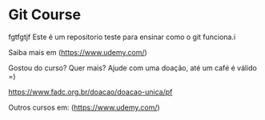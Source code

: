 # Git Course
fgtfgtjf
Este é um repositorio teste para ensinar como o git funciona.i

Saiba mais em (https://www.udemy.com/)

Gostou do curso? Quer mais? Ajude com uma doação, até um café é válido =)

https://www.fadc.org.br/doacao/doacao-unica/pf

Outros cursos em: (https://www.udemy.com/)

